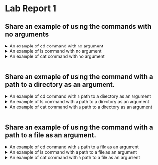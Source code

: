# Lab Report 1

## Share an example of using the commands with no arguments

<details>
  <summary>An example of cd command with no argument</summary>
  <br>
  
  ```bash
    [user@sahara ~]$ cd
    [user@sahara ~]$ 
  ```
</details>

<details>
  <summary>An example of ls command with no argument</summary>
  <br>
  
  ```bash
    [user@sahara ~]$ ls
    lecture1
    [user@sahara ~]$ 
  ```
</details>

<details>
  <summary>An example of cat command with no argument</summary>
  <br>

  ```bash
    [user@sahara ~]$ cat
    ^C
    [user@sahara ~]$ 
  ```
</details>
<br>

## Share an exmaple of using the command with a path to a directory as an argument.

<details>
  <summary>An example of cd command with a path to a directory as an argument</summary>
  <br>
  
  ```bash
    [user@sahara ~]$ cd lecture1/messages
    [user@sahara ~/lecture1/messages]$ 
  ```
</details>

<details>
  <summary>An example of ls command with a path to a directory as an argument</summary>
     <br>
  
  ```bash
    [user@sahara ~]$ ls lecture1/messages
    en-us.txt  es-mx.txt  pt-br.txt  zh-cn.txt      
    [user@sahara ~]$ 
  ```
</details>

<details>
  <summary>An example of cat command with a path to a directory as an argument</summary>
  <br>
  
  ```bash
    [user@sahara ~]$ cat lecture1/messages
    cat: lecture1/messages: Is a directory
    [user@sahara ~]$ 
  ```
</details>
<br>

## Share an example of using the command with a path to a file as an argument.

<details>
  <summary>An example of cd command with a path to a file as an argument</summary>
     <br>
  
  ```bash
    [user@sahara ~]$ cd lecture1/messages/en-us.txt
    bash: cd: lecture1/messages/en-us.txt: Not a directory
    [user@sahara ~]$ 
  ```
</details>

<details>
  <summary>An example of ls command with a path to a file as an argument</summary>
  <br>
  
  ```bash
    [user@sahara ~]$ ls lecture1/messages/en-us.txt
    lecture1/messages/en-us.txt
    [user@sahara ~]$ 
  ```
</details>

<details>
  <summary>An example of cat command with a path to a file as an argument</summary>
  <br>
  
  ```bash
    [user@sahara ~]$ cat lecture1/messages/en-us.txt
    Hello World!
    [user@sahara ~]$ 
  ```
</details>
